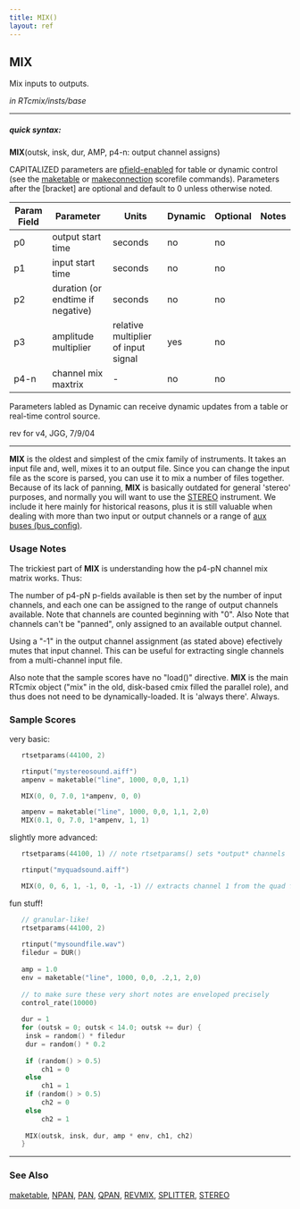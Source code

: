 ```yaml
---
title: MIX()
layout: ref
---
```


## MIX

Mix inputs to outputs.

*in RTcmix/insts/base*  
  

-----

##### quick syntax:

**MIX**(outsk, insk, dur, AMP, p4-n: output channel assigns)

CAPITALIZED parameters are [pfield-enabled](pfield-enabled.html) for
table or dynamic control (see the
[maketable](../scorefile/maketable.html) or
[makeconnection](../scorefile/makeconnection.html) scorefile
commands). Parameters after the \[bracket\] are optional and default to
0 unless otherwise noted.


Param Field	| Parameter | Units | Dynamic | Optional | Notes
----------- | --------- | ----- | -------- | --------- | ---------
p0 | output start time | seconds | no | no | 
p1 | input start time | seconds | no | no | 
p2 | duration (or endtime if negative) | seconds | no | no | 
p3 | amplitude multiplier | relative multiplier of input signal | yes | no | 
p4-n | channel mix maxtrix |  -  | no | no | 

Parameters labled as Dynamic can receive dynamic updates from a table or real-time control source.

rev for v4, JGG, 7/9/04

  

-----

  
**MIX** is the oldest and simplest of the cmix family of instruments. It
takes an input file and, well, mixes it to an output file. Since you can
change the input file as the score is parsed, you can use it to mix a
number of files together. Because of its lack of panning, **MIX** is
basically outdated for general 'stereo' purposes, and normally you will
want to use the [STEREO](STEREO.html) instrument. We include it here
mainly for historical reasons, plus it is still valuable when dealing
with more than two input or output channels or a range of [aux buses
(bus\_config)](../scorefile/bus_config.html).

### Usage Notes

The trickiest part of **MIX** is understanding how the p4-pN channel mix
matrix works. Thus:  

The number of p4-pN p-fields available is then set by the number of
input channels, and each one can be assigned to the range of output
channels available. Note that channels are counted beginning with "0".
Also Note that channels can't be "panned", only assigned to an available
output channel.

Using a "-1" in the output channel assignment (as stated above)
efectively mutes that input channel. This can be useful for extracting
single channels from a multi-channel input file.

Also note that the sample scores have no "load()" directive. **MIX** is
the main RTcmix object ("mix" in the old, disk-based cmix filled the
parallel role), and thus does not need to be dynamically-loaded. It is
'always there'. Always.

### Sample Scores

very basic:

```cpp
   rtsetparams(44100, 2)

   rtinput("mystereosound.aiff")
   ampenv = maketable("line", 1000, 0,0, 1,1)

   MIX(0, 0, 7.0, 1*ampenv, 0, 0)

   ampenv = maketable("line", 1000, 0,0, 1,1, 2,0)
   MIX(0.1, 0, 7.0, 1*ampenv, 1, 1)
```

  
  
slightly more advanced:

```cpp
   rtsetparams(44100, 1) // note rtsetparams() sets *output* channels

   rtinput("myquadsound.aiff")

   MIX(0, 0, 6, 1, -1, 0, -1, -1) // extracts channel 1 from the quad file
```

  
  
fun stuff\!

```cpp
   // granular-like!
   rtsetparams(44100, 2)
   
   rtinput("mysoundfile.wav")
   filedur = DUR()
   
   amp = 1.0
   env = maketable("line", 1000, 0,0, .2,1, 2,0)
   
   // to make sure these very short notes are enveloped precisely
   control_rate(10000)
   
   dur = 1
   for (outsk = 0; outsk < 14.0; outsk += dur) {
    insk = random() * filedur
    dur = random() * 0.2
   
    if (random() > 0.5)
        ch1 = 0
    else
        ch1 = 1
    if (random() > 0.5)
        ch2 = 0
    else
        ch2 = 1
   
    MIX(outsk, insk, dur, amp * env, ch1, ch2)
   }
```

  

-----

### See Also

[maketable](../scorefile/maketable.html), [NPAN](NPAN.html),
[PAN](PAN.html), [QPAN](QPAN.html), [REVMIX](REVMIX.html),
[SPLITTER](SPLITTER.html), [STEREO](STEREO.html)
